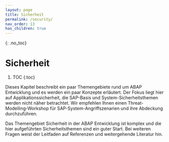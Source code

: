 ```yaml
---
layout: page
title: Sicherheit
permalink: /security/
nav_order: 13
has_children: true
---
```


{: .no_toc}
# Sicherheit

1. TOC
{:toc}

Dieses Kapitel beschreibt ein paar Themengebiete rund um ABAP Entwicklung und es werden ein paar Konzepte erläutert. Der Fokus liegt hier auf Applikationssicherheit, die SAP-Basis und System-Sicherheitsthemen werden nicht näher betrachtet. Wir empfehlen Ihnen einen Threat-Modelling-Workshop für SAP-System-Angriffszenarien und ihre Abdeckung durchzuführen.

Das Themengebiet Sicherheit in der ABAP Entwicklung ist komplex und die hier aufgeführten Sicherheitsthemen sind ein guter Start. Bei weiteren Fragen weist der Leitfaden auf Referenzen und weitergehende Literatur hin.

